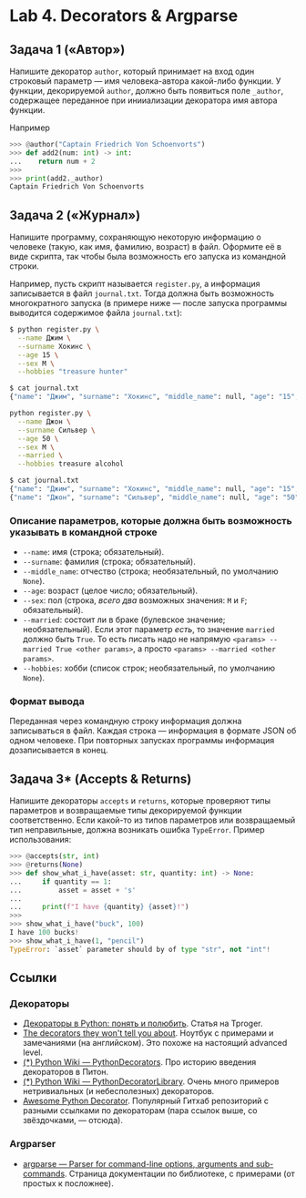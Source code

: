 # Lab 4. Decorators & Argparse

## Задача 1 («‎Автор»‎)

Напишите декоратор `author`, который принимает на вход один строковый параметр — имя человека-автора какой-либо функции.
У функции, декорируемой `author`, должно быть появиться поле `_author`, содержащее переданное при инииализации декоратора имя автора функции.

Например
```python
>>> @author("Captain Friedrich Von Schoenvorts")
>>> def add2(num: int) -> int:
...    return num + 2
>>>
>>> print(add2._author)
Captain Friedrich Von Schoenvorts
```

## Задача 2 («‎Журнал»‎)

Напишите программу, сохраняющую некоторую информацию о человеке (такую, как имя, фамилию, возраст) в файл.
Оформите её в виде скрипта, так чтобы была возможность его запуска из командной строки.

Например, пусть скрипт называется `register.py`, а информация записывается в файл `journal.txt`.
Тогда должна быть возможность многократного запуска (в примере ниже — после запуска программы выводится содержимое файла `journal.txt`):
```bash
$ python register.py \
  --name Джим \
  --surname Хокинс \
  --age 15 \
  --sex M \
  --hobbies "treasure hunter"

$ cat journal.txt
{"name": "Джим", "surname": "Хокинс", "middle_name": null, "age": "15", "sex": "M", "married": false, "hobbies": ["treasure hunter"]}

python register.py \
  --name Джон \
  --surname Сильвер \
  --age 50 \
  --sex M \
  --married \
  --hobbies treasure alcohol

$ cat journal.txt
{"name": "Джим", "surname": "Хокинс", "middle_name": null, "age": "15", "sex": "M", "married": false, "hobbies": ["treasure hunter"]}
{"name": "Джон", "surname": "Сильвер", "middle_name": null, "age": "50", "sex": "M", "married": true, "hobbies": ["treasure", "alcohol"]}
```

### Описание параметров, которые должна быть возможность указывать в командной строке

* `--name`: имя (строка; обязательный).
* `--surname`: фамилия (строка; обязательный).
* `--middle_name`: отчество (строка; необязательный, по умолчанию `None`).
* `--age`: возраст (целое число; обязательный).
* `--sex`: пол (строка, *всего два* возможных значения: `M` и `F`; обязательный).
* `--married`: состоит ли в браке (булевское значение; необязательный). Если этот параметр *есть*, то значение `married` должно быть `True`. То есть писать надо не напрямую `<params> --married True <other params>`, а просто `<params> --married <other params>`.
* `--hobbies`: хобби (список строк; необязательный, по умолчанию `None`).

### Формат вывода

Переданная через командную строку информация должна записываться в файл.
Каждая строка — информация в формате JSON об одном человеке.
При повторных запусках программы информация дозаписывается в конец.


## Задача 3* (Accepts & Returns)

Напишите декораторы `accepts` и `returns`, которые проверяют типы параметров и возвращаемые типы декорируемой функции соответственно.
Если какой-то из типов параметров или возвращаемый тип неправильные, должна возникать ошибка `TypeError`.
Пример использования:
```python
>>> @accepts(str, int)
>>> @returns(None)
>>> def show_what_i_have(asset: str, quantity: int) -> None:
...     if quantity == 1:
...         asset = asset + 's'
...
...     print(f"I have {quantity} {asset}!")
>>>
>>> show_what_i_have("buck", 100)
I have 100 bucks!
>>> show_what_i_have(1, "pencil")
TypeError: `asset` parameter should by of type "str", not "int"!
```

## Ссылки

### Декораторы

* [Декораторы в Python: понять и полюбить](https://tproger.ru/translations/demystifying-decorators-in-python). Статья на Tproger.
* [The decorators they won't tell you about](https://github.com/hchasestevens/hchasestevens.github.io/blob/master/notebooks/the-decorators-they-wont-tell-you-about.ipynb). Ноутбук с примерами и замечаниями (на английском). Это похоже на настоящий advanced level.
* [(\*) Python Wiki — PythonDecorators](https://wiki.python.org/moin/PythonDecorators). Про историю введения декораторов в Питон.
* [(\*) Python Wiki — PythonDecoratorLibrary](https://wiki.python.org/moin/PythonDecoratorLibrary). Очень много примеров нетривиальных (и небесполезных) декораторов.
* [Awesome Python Decorator](https://github.com/lord63/awesome-python-decorator). Популярный Гитхаб репозиторий с разными ссылками по декораторам (пара ссылок выше, со звёздочками, — отсюда).

### Argparser

* [argparse — Parser for command-line options, arguments and sub-commands](https://docs.python.org/3/library/argparse.html). Страница документации по библиотеке, с примерами (от простых к посложнее).
